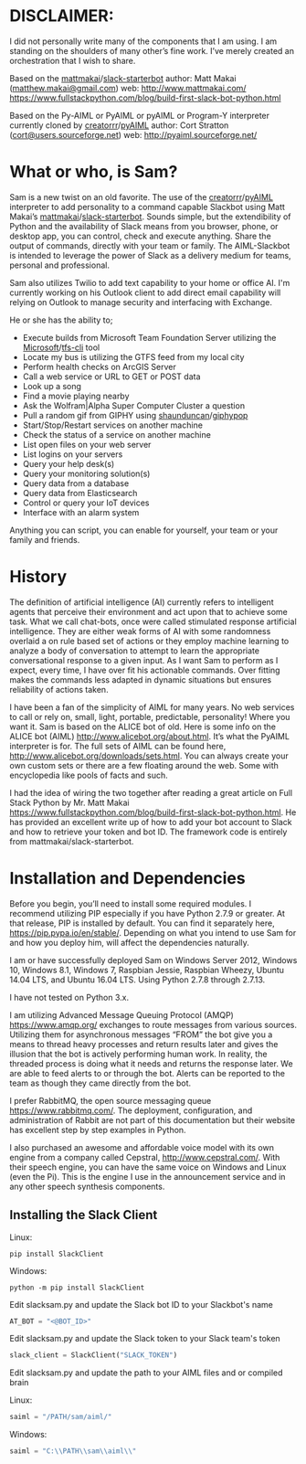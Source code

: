 # DISCLAIMER: 
I did not personally write many of the components that I am using. I am standing on the shoulders of many other’s fine work. I’ve merely created an orchestration that I wish to share.

Based on the [mattmakai](https://github.com/mattmakai "mattmakai")/[slack-starterbot](https://github.com/mattmakai/slack-starterbot "slack-starterbot")
author: Matt Makai (matthew.makai@gmail.com) web: http://www.mattmakai.com/
https://www.fullstackpython.com/blog/build-first-slack-bot-python.html

Based on the Py-AIML or PyAIML or pyAIML or Program-Y interpreter currently cloned by [creatorrr](https://github.com/creatorrr "creatorrr")/[pyAIML](https://github.com/creatorrr/pyAIML "pyAIML")
author: Cort Stratton (cort@users.sourceforge.net) web: http://pyaiml.sourceforge.net/

# What or who, is Sam?

Sam is a new twist on an old favorite. The use of the [creatorrr](https://github.com/creatorrr "creatorrr")/[pyAIML](https://github.com/creatorrr/pyAIML "pyAIML") interpreter to add personality to a command capable Slackbot using Matt Makai’s [mattmakai](https://github.com/mattmakai "mattmakai")/[slack-starterbot](https://github.com/mattmakai/slack-starterbot "slack-starterbot"). Sounds simple, but the extendibility of Python and the availability of Slack means from you browser, phone, or desktop app, you can control, check and execute anything. Share the output of commands, directly with your team or family. The AIML-Slackbot is intended to leverage the power of Slack as a delivery medium for teams, personal and professional.

Sam also utilizes Twilio to add text capability to your home or office AI. I'm currently working on his Outlook client to add direct email capability will relying on Outlook to manage security and interfacing with Exchange.

He or she has the ability to;

  * Execute builds from Microsoft Team Foundation Server utilizing the [Microsoft](https://github.com/Microsoft "Microsoft")/[tfs-cli](https://github.com/Microsoft/tfs-cli "tfs-cli") tool
  * Locate my bus is utilizing the GTFS feed from my local city
  * Perform health checks on ArcGIS Server
  * Call a web service or URL to GET or POST data
  * Look up a song
  * Find a movie playing nearby
  * Ask the Wolfram|Alpha Super Computer Cluster a question
  * Pull a random gif from GIPHY using [shaunduncan](https://github.com/shaunduncan "shaunduncan")/[giphypop](https://github.com/shaunduncan/giphypop "giphypop")
  * Start/Stop/Restart services on another machine
  * Check the status of a service on another machine
  * List open files on your web server
  * List logins on your servers
  * Query your help desk(s)
  * Query your monitoring solution(s)
  * Query data from a database
  * Query data from Elasticsearch
  * Control or query your IoT devices
  * Interface with an alarm system

Anything you can script, you can enable for yourself, your team or your family and friends.

# History

The definition of artificial intelligence (AI) currently refers to intelligent agents that perceive their environment and act upon that to achieve some task. What we call chat-bots, once were called stimulated response artificial intelligence. They are either weak forms of AI with some randomness overlaid a on rule based set of actions or they employ machine learning to analyze a body of conversation to attempt to learn the appropriate conversational response to a given input. As I want Sam to perform as I expect, every time, I have over fit his actionable commands. Over fitting makes the commands less adapted in dynamic situations but ensures reliability of actions taken.

I have been a fan of the simplicity of AIML for many years. No web services to call or rely on, small, light, portable, predictable, personality! Where you want it. Sam is based on the ALICE bot of old. Here is some info on the ALICE bot (AIML) http://www.alicebot.org/about.html. It’s what the PyAIML interpreter is for. The full sets of AIML can be found here, http://www.alicebot.org/downloads/sets.html. You can always create your own custom sets or there are a few floating around the web. Some with encyclopedia like pools of facts and such.

I had the idea of wiring the two together after reading a great article on Full Stack Python by Mr. Matt Makai https://www.fullstackpython.com/blog/build-first-slack-bot-python.html.  He has provided an excellent write up of how to add your bot account to Slack and how to retrieve your token and bot ID.  The framework code is entirely from mattmakai/slack-starterbot.  

# Installation and Dependencies

Before you begin, you’ll need to install some required modules. I recommend utilizing PIP especially if you have Python 2.7.9 or greater. At that release, PIP is installed by default. You can find it separately here, https://pip.pypa.io/en/stable/. Depending on what you intend to use Sam for and how you deploy him, will affect the dependencies naturally.

I am or have successfully deployed Sam on Windows Server 2012, Windows 10, Windows 8.1, Windows 7, Raspbian Jessie, Raspbian Wheezy, Ubuntu 14.04 LTS, and Ubuntu 16.04 LTS. Using Python 2.7.8 through 2.7.13.

I have not tested on Python 3.x.

I am utilizing Advanced Message Queuing Protocol (AMQP) https://www.amqp.org/ exchanges to route messages from various sources. Utilizing them for asynchronous messages “FROM” the bot give you a means to thread heavy processes and return results later and gives the illusion that the bot is actively performing human work. In reality, the threaded process is doing what it needs and returns the response later. We are able to feed alerts to or through the bot. Alerts can be reported to the team as though they came directly from the bot.

I prefer RabbitMQ, the open source messaging queue https://www.rabbitmq.com/. The deployment, configuration, and administration of Rabbit are not part of this documentation but their website has excellent step by step examples in Python.

I also purchased an awesome and affordable voice model with its own engine from a company called Cepstral, http://www.cepstral.com/. With their speech engine, you can have the same voice on Windows and Linux (even the Pi). This is the engine I use in the announcement service and in any other speech synthesis components.

## Installing the Slack Client

Linux:
```
pip install SlackClient
```

Windows:
```
python -m pip install SlackClient
```

Edit slacksam.py and update the Slack bot ID to your Slackbot's name

```python
AT_BOT = "<@BOT_ID>"
```

Edit slacksam.py and update the Slack token to your Slack team's token

```python
slack_client = SlackClient("SLACK_TOKEN")
```

Edit slacksam.py and update the path to your AIML files and or compiled brain

Linux:
```python
saiml = "/PATH/sam/aiml/"
```

Windows:
```python
saiml = "C:\\PATH\\sam\\aiml\\"
```
